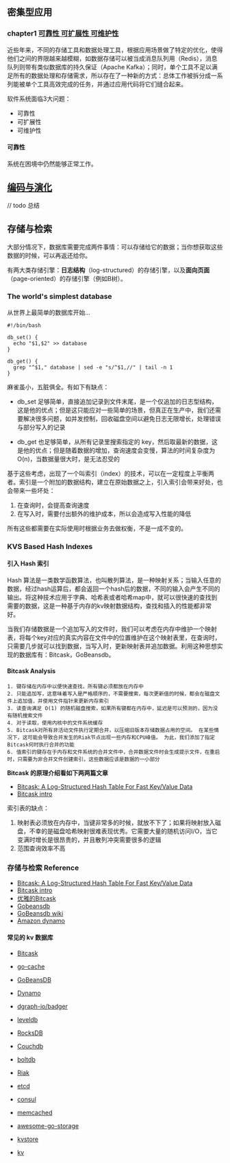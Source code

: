 

## 密集型应用

### chapter1 [可靠性 可扩展性 可维护性](https://github.com/Vonng/ddia/blob/master/ch1.md)

近些年来，不同的存储工具和数据处理工具，根据应用场景做了特定的优化，使得他们之间的界限越来越模糊，如数据存储可以被当成消息队列用（Redis），消息队列则带有类似数据库的持久保证（Apache Kafka）；同时，单个工具不足以满足所有的数据处理和存储需求，所以存在了一种新的方式：总体工作被拆分成一系列能被单个工具高效完成的任务，并通过应用代码将它们缝合起来。

软件系统面临3大问题：

- 可靠性
- 可扩展性
- 可维护性

#### 可靠性

系统在困境中仍然能够正常工作。


## [编码与演化](https://vonng.gitbooks.io/ddia-cn/content/ch4.html)

// todo 总结

## 存储与检索

大部分情况下，数据库需要完成两件事情：可以存储给它的数据；当你想获取这些数据的时候，可以再返还给你。

有两大类存储引擎：**日志结构**（log-structured）的存储引擎，以及**面向页面**（page-oriented）的存储引擎（例如B树）。

### The world's simplest database

从世界上最简单的数据库开始...

```shell
#!/bin/bash

db_set() {
  echo "$1,$2" >> database
}

db_get() {
  grep "^$1," database | sed -e "s/^$1,//" | tail -n 1
}
```

麻雀虽小，五脏俱全。有如下有缺点：

- db_set 足够简单，直接追加记录到文件末尾，是一个仅追加的日志型结构，这是他的优点；但是这只能应对一些简单的场景，但真正在生产中，我们还需要解决很多问题，如并发控制，回收磁盘空间以避免日志无限增长，处理错误与部分写入的记录

- db_get 也足够简单，从所有记录里搜索指定的 key，然后取最新的数据，这是他的优点；但是随着数据的增加，查询速度会变慢，算法的时间复杂度为 O(n)，当数据量很大时，是无法忍受的

基于这些考虑，出现了一个叫索引（index）的技术，可以在一定程度上平衡两者。索引是一个附加的数据结构，建立在原始数据之上，引入索引会带来好处，也会带来一些坏处：

1. 在查询时，会提高查询速度
2. 在写入时，需要付出额外的维护成本，所以会造成写入性能的降低

所有这些都需要在实际使用时根据业务去做权衡，不是一成不变的。

### KVS Based Hash Indexes

#### 引入 Hash 索引

Hash 算法是一类数学函数算法，也叫散列算法，是一种映射关系；当输入任意的数据，经过hash运算后，都会返回一个hash后的数据，不同的输入会产生不同的输出。将这种技术应用于字典、哈希表或者哈希map中，就可以很快速的查找到需要的数据，这是一种基于内存的kv映射数据结构，查找和插入的性能都非常好。

当我们存储数据是一个追加写入的文件时，我们可以考虑在内存中维护一个映射表，将每个key对应的真实内容在文件中的位置维护在这个映射表里，在查询时，只需要几步就可以找到数据，当写入时，更新映射表并追加数据。利用这种思想实现的数据库有：Bitcask，GoBeansdb。

#### Bitcask Analysis

```
1. 键存储在内存中以便快速查找，所有键必须都放在内存中
2. 只能追加写，这意味着写入是严格顺序的，不需要搜索，每次更新值的时候，都会在磁盘文件上追加值，并使用文件指针来更新内存索引
3. 读查询满足 O(1) 的随机磁盘搜索，如果所有键都在内存中，延迟是可以预测的，因为没有随机搜索文件
4. 对于读取，使用内核中的文件系统缓存
5. Bitcask对所有非活动文件执行定期合并，以压缩旧版本存储数据占用的空间。 在某些情况下，这可能会导致合并发生的Riak节点出现一些内存和CPU峰值。 为此，我们添加了指定Bitcask何时执行合并的功能
6. 值索引的键存在于内存和文件系统的合并文件中，合并数据文件时会生成提示文件，在重启时，只需要为非合并文件创建索引，这些数据应该是数据的一小部分
```

**Bitcask 的原理介绍看如下两两篇文章**

- [Bitcask: A Log-Structured Hash Table For Fast Key/Value Data](http://highscalability.com/blog/2011/1/10/riaks-bitcask-a-log-structured-hash-table-for-fast-keyvalue.html)
- [Bitcask intro](https://github.com/basho/bitcask/blob/develop/doc/bitcask-intro.pdf)


索引表的缺点：

1. 映射表必须放在内存中，当键非常多的时候，就放不下了；如果将映射放入磁盘，不幸的是磁盘哈希映射很难表现优秀。它需要大量的随机访问I/O，当它变满时增长是很昂贵的，并且散列冲突需要很多的逻辑
2. 范围查询效率不高

### 存储与检索 Reference

- [Bitcask: A Log-Structured Hash Table For Fast Key/Value Data](http://highscalability.com/blog/2011/1/10/riaks-bitcask-a-log-structured-hash-table-for-fast-keyvalue.html)
- [Bitcask intro](https://github.com/basho/bitcask/blob/develop/doc/bitcask-intro.pdf)
- [优雅的Bitcask](https://my.oschina.net/doctor2014/blog/411029)
- [Gobeansdb](https://github.com/douban/gobeansdb)
- [GoBeansdb wiki](http://sunisdown.me/gobeansdb-jia-gou-she-ji.html)
- [Amazon dynamo](https://www.allthingsdistributed.com/files/amazon-dynamo-sosp2007.pdf)

#### 常见的 kv 数据库

- [Bitcask]()
- [go-cache](https://github.com/patrickmn/go-cache)
- [GoBeansDB]()
- [Dynamo]()
- [dgraph-io/badger](https://github.com/dgraph-io/badger)
- [leveldb]()
- [RocksDB]()
- [Couchdb]()
- [boltdb](https://github.com/boltdb/bolt)
- [Riak]()
- [etcd](https://github.com/etcd-io/etcd)
- [consul](https://github.com/hashicorp/consul)
- [memcached](https://memcached.org/)
- [awesome-go-storage](https://github.com/gostor/awesome-go-storage)

- [kvstore](https://github.com/igorsobreira/kvstore)
- [kv](https://godoc.org/modernc.org/kv)
